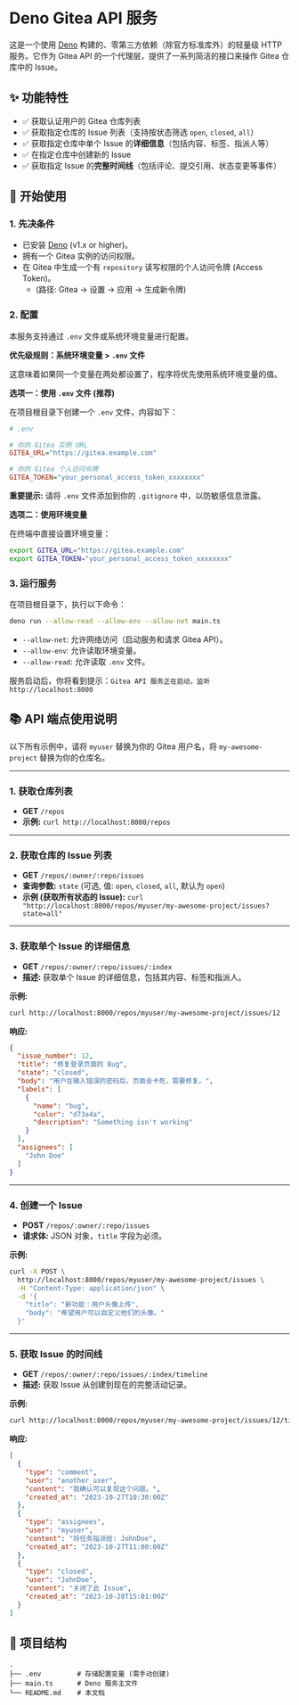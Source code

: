 # Deno Gitea API 服务

这是一个使用 [Deno](https://deno.com/) 构建的、零第三方依赖（除官方标准库外）的轻量级 HTTP 服务。它作为 Gitea API
的一个代理层，提供了一系列简洁的接口来操作 Gitea 仓库中的 Issue。

## ✨ 功能特性

- ✅ 获取认证用户的 Gitea 仓库列表
- ✅ 获取指定仓库的 Issue 列表（支持按状态筛选 `open`, `closed`, `all`）
- ✅ 获取指定仓库中单个 Issue 的**详细信息**（包括内容、标签、指派人等）
- ✅ 在指定仓库中创建新的 Issue
- ✅ 获取指定 Issue 的**完整时间线**（包括评论、提交引用、状态变更等事件）

## 🚀 开始使用

### 1. 先决条件

- 已安装 [Deno](https://deno.com/manual@v1.x/getting_started/installation) (v1.x or higher)。
- 拥有一个 Gitea 实例的访问权限。
- 在 Gitea 中生成一个有 `repository` 读写权限的个人访问令牌 (Access Token)。
  - (路径: Gitea -> 设置 -> 应用 -> 生成新令牌)

### 2. 配置

本服务支持通过 `.env` 文件或系统环境变量进行配置。

**优先级规则：系统环境变量 > `.env` 文件**

这意味着如果同一个变量在两处都设置了，程序将优先使用系统环境变量的值。

**选项一：使用 `.env` 文件 (推荐)**

在项目根目录下创建一个 `.env` 文件，内容如下：

```ini
# .env

# 你的 Gitea 实例 URL
GITEA_URL="https://gitea.example.com"

# 你的 Gitea 个人访问令牌
GITEA_TOKEN="your_personal_access_token_xxxxxxxx"
```

**重要提示:** 请将 `.env` 文件添加到你的 `.gitignore` 中，以防敏感信息泄露。

**选项二：使用环境变量**

在终端中直接设置环境变量：

```bash
export GITEA_URL="https://gitea.example.com"
export GITEA_TOKEN="your_personal_access_token_xxxxxxxx"
```

### 3. 运行服务

在项目根目录下，执行以下命令：

```bash
deno run --allow-read --allow-env --allow-net main.ts
```

- `--allow-net`: 允许网络访问（启动服务和请求 Gitea API）。
- `--allow-env`: 允许读取环境变量。
- `--allow-read`: 允许读取 `.env` 文件。

服务启动后，你将看到提示：`Gitea API 服务正在启动，监听 http://localhost:8000`

## 📚 API 端点使用说明

以下所有示例中，请将 `myuser` 替换为你的 Gitea 用户名，将 `my-awesome-project` 替换为你的仓库名。

---

### 1. 获取仓库列表

- **GET** `/repos`
- **示例:** `curl http://localhost:8000/repos`

---

### 2. 获取仓库的 Issue 列表

- **GET** `/repos/:owner/:repo/issues`
- **查询参数:** `state` (可选, 值: `open`, `closed`, `all`, 默认为 `open`)
- **示例 (获取所有状态的 Issue):** `curl "http://localhost:8000/repos/myuser/my-awesome-project/issues?state=all"`

---

### 3. 获取单个 Issue 的详细信息

- **GET** `/repos/:owner/:repo/issues/:index`
- **描述:** 获取单个 Issue 的详细信息，包括其内容、标签和指派人。

**示例:**

```bash
curl http://localhost:8000/repos/myuser/my-awesome-project/issues/12
```

**响应:**

```json
{
  "issue_number": 12,
  "title": "修复登录页面的 Bug",
  "state": "closed",
  "body": "用户在输入错误的密码后，页面会卡死，需要修复。",
  "labels": [
    {
      "name": "bug",
      "color": "d73a4a",
      "description": "Something isn't working"
    }
  ],
  "assignees": [
    "John Doe"
  ]
}
```

---

### 4. 创建一个 Issue

- **POST** `/repos/:owner/:repo/issues`
- **请求体:** JSON 对象，`title` 字段为必须。

**示例:**

```bash
curl -X POST \
  http://localhost:8000/repos/myuser/my-awesome-project/issues \
  -H "Content-Type: application/json" \
  -d '{
    "title": "新功能：用户头像上传",
    "body": "希望用户可以自定义他们的头像。"
  }'
```

---

### 5. 获取 Issue 的时间线

- **GET** `/repos/:owner/:repo/issues/:index/timeline`
- **描述:** 获取 Issue 从创建到现在的完整活动记录。

**示例:**

```bash
curl http://localhost:8000/repos/myuser/my-awesome-project/issues/12/timeline
```

**响应:**

```json
[
  {
    "type": "comment",
    "user": "another_user",
    "content": "我确认可以复现这个问题。",
    "created_at": "2023-10-27T10:30:00Z"
  },
  {
    "type": "assignees",
    "user": "myuser",
    "content": "将任务指派给: JohnDoe",
    "created_at": "2023-10-27T11:00:00Z"
  },
  {
    "type": "closed",
    "user": "JohnDoe",
    "content": "关闭了此 Issue",
    "created_at": "2023-10-28T15:01:00Z"
  }
]
```

## 📂 项目结构

```
.
├── .env         # 存储配置变量 (需手动创建)
├── main.ts      # Deno 服务主文件
└── README.md    # 本文档
```
